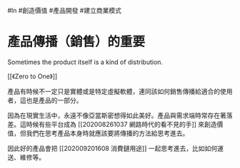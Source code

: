 #ln #創造價值 #產品開發 #建立商業模式 

# 產品傳播（銷售）的重要
Sometimes the product itself is a kind of distribution.

[[《Zero to One》]]

產品有時候不一定只是實體或是特定虛擬軟體，連同該如何銷售傳播給適合的使用者，這也是產品的一部分。

因為在現實生活中，永遠不像亞當斯密想得如此美好。產品與需求端時常存在著落差。這時候有些平台成為 [[202008261037 網路時代的看不見的手]] 來創造價值，但我們在思考產品本身時就應該要將傳播的方法給思考進去。

因此好的產品會把 [[202009201608 消費鏈用途]] 一起思考進去，比如如何運送、維修等。